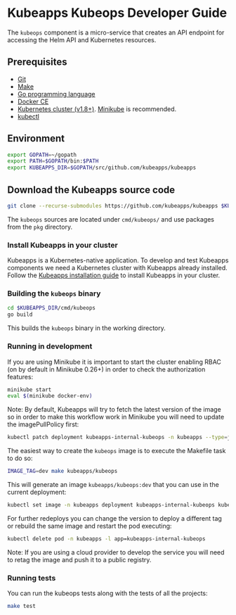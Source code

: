 # Kubeapps Kubeops Developer Guide

The `kubeops` component is a micro-service that creates an API endpoint for accessing the Helm API and Kubernetes resources.

## Prerequisites

- [Git](https://git-scm.com/)
- [Make](https://www.gnu.org/software/make/)
- [Go programming language](https://golang.org/dl/)
- [Docker CE](https://www.docker.com/community-edition)
- [Kubernetes cluster (v1.8+)](https://kubernetes.io/docs/setup/pick-right-solution/). [Minikube](https://github.com/kubernetes/minikbue) is recommended.
- [kubectl](https://kubernetes.io/docs/tasks/tools/install-kubectl/)

## Environment

```bash
export GOPATH=~/gopath
export PATH=$GOPATH/bin:$PATH
export KUBEAPPS_DIR=$GOPATH/src/github.com/kubeapps/kubeapps
```

## Download the Kubeapps source code

```bash
git clone --recurse-submodules https://github.com/kubeapps/kubeapps $KUBEAPPS_DIR
```

The `kubeops` sources are located under `cmd/kubeops/` and use packages from the `pkg` directory.

### Install Kubeapps in your cluster

Kubeapps is a Kubernetes-native application. To develop and test Kubeapps components we need a Kubernetes cluster with Kubeapps already installed. Follow the [Kubeapps installation guide](../../chart/kubeapps/README.md) to install Kubeapps in your cluster.

### Building the `kubeops` binary

```bash
cd $KUBEAPPS_DIR/cmd/kubeops
go build
```

This builds the `kubeops` binary in the working directory.

### Running in development

If you are using Minikube it is important to start the cluster enabling RBAC (on by default in Minikube 0.26+) in order to check the authorization features:

```bash
minikube start
eval $(minikube docker-env)
```

Note: By default, Kubeapps will try to fetch the latest version of the image so in order to make this workflow work in Minikube you will need to update the imagePullPolicy first:

```bash
kubectl patch deployment kubeapps-internal-kubeops -n kubeapps --type=json -p='[{"op": "replace", "path": "/spec/template/spec/containers/0/imagePullPolicy", "value": "IfNotPresent"}]'
```

The easiest way to create the `kubeops` image is to execute the Makefile task to do so:

```bash
IMAGE_TAG=dev make kubeapps/kubeops
```

This will generate an image `kubeapps/kubeops:dev` that you can use in the current deployment:

```bash
kubectl set image -n kubeapps deployment kubeapps-internal-kubeops kubeops=kubeapps/kubeops:dev
```

For further redeploys you can change the version to deploy a different tag or rebuild the same image and restart the pod executing:

```bash
kubectl delete pod -n kubeapps -l app=kubeapps-internal-kubeops
```

Note: If you are using a cloud provider to develop the service you will need to retag the image and push it to a public registry.

### Running tests

You can run the kubeops tests along with the tests of all the projects:

```bash
make test
```
